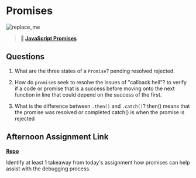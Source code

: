 # Promises

![replace_me](https://codeworks.blob.core.windows.net/public/assets/img/illustrations/placeholder.svg)

> **📖 [JavaScript Promises](https://codeworksacademy.com/fs-student-guide/resources/wk4/02-Promises)**

## Questions

1. What are the three states of a `Promise`?
pending
resolved
rejected.

2. How do `promise`s seek to resolve the issues of "callback hell"?
to verify if a code or promise that is a success before moving onto the next function in line that could depend on the success of the first. 

3. What is the difference between `.then()` and `.catch()`?
then() means that the promise was resolved or completed
catch() is when the promise is rejected

## Afternoon Assignment Link

**[Repo](https://github.com/deriklee451/gregsListAsync)**

Identify at least 1 takeaway from today's assignment
how promises can help assist with the debugging process. 
